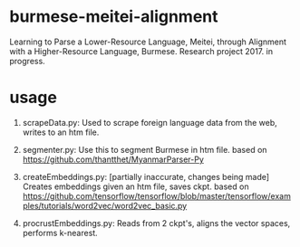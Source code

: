 # burmese-meitei-alignment
Learning to Parse a Lower-Resource Language, Meitei, through Alignment with a Higher-Resource Language, Burmese.
Research project 2017. in progress.

# usage

1. scrapeData.py:
Used to scrape foreign language data from the web, writes to an htm file.

2. segmenter.py:
Use this to segment Burmese in htm file. 
based on https://github.com/thantthet/MyanmarParser-Py

3. createEmbeddings.py:
[partially inaccurate, changes being made]
Creates embeddings given an htm file, saves ckpt. 
based on https://github.com/tensorflow/tensorflow/blob/master/tensorflow/examples/tutorials/word2vec/word2vec_basic.py

4. procrustEmbeddings.py:
Reads from 2 ckpt's, aligns the vector spaces, performs k-nearest.
